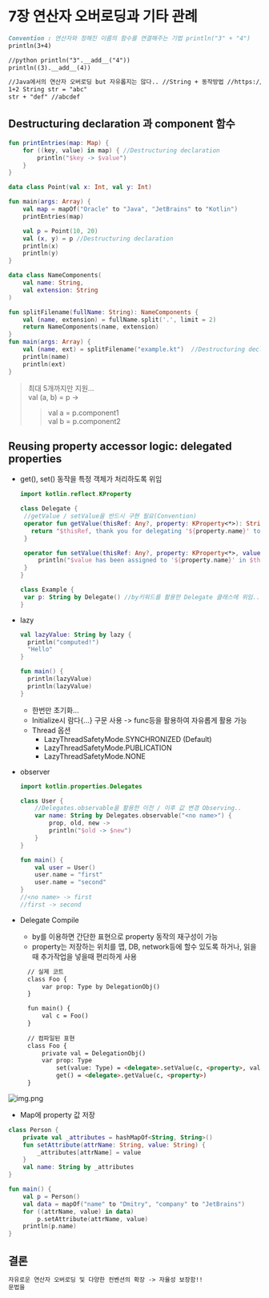 # 7장 연산자 오버로딩과 기타 관례

```markdown
Convention : 연산자와 정해진 이름의 함수를 연결해주는 기법 println("3" + "4")
println(3+4)

//python println("3".__add__("4"))
println((3).__add__(4))

//Java에서의 연산자 오버로딩 but 자유롭지는 않다.. //String + 동작방법 //https://jinseongsoft.tistory.com/369
1+2 String str = "abc"
str + "def" //abcdef
```

## Destructuring declaration 과 component 함수

```kotlin
fun printEntries(map: Map) {
    for ((key, value) in map) { //Destructuring declaration
        println("$key -> $value")
    }
}

data class Point(val x: Int, val y: Int)

fun main(args: Array) {
    val map = mapOf("Oracle" to "Java", "JetBrains" to "Kotlin")
    printEntries(map)

    val p = Point(10, 20)
    val (x, y) = p //Destructuring declaration
    println(x)
    println(y)
}

data class NameComponents(
    val name: String,
    val extension: String
)

fun splitFilename(fullName: String): NameComponents {
    val (name, extension) = fullName.split('.', limit = 2)
    return NameComponents(name, extension)
}
fun main(args: Array) {
    val (name, ext) = splitFilename("example.kt")  //Destructuring declaration
    println(name)
    println(ext)
}
```

> 최대 5개까지만 지원...<br>
> val (a, b) = p ->
> > val a = p.component1<br>
> > val b = p.component2

## Reusing property accessor logic: delegated properties

- get(), set() 동작을 특정 객체가 처리하도록 위임
   ```kotlin
   import kotlin.reflect.KProperty

  class Delegate {
    //getValue / setValue을 반드시 구현 필요(Convention)
    operator fun getValue(thisRef: Any?, property: KProperty<*>): String {
      return "$thisRef, thank you for delegating '${property.name}' to me!"
    }

    operator fun setValue(thisRef: Any?, property: KProperty<*>, value: String) {
        println("$value has been assigned to '${property.name}' in $thisRef.")
    }
  }
  
  class Example {
    var p: String by Delegate() //by키워드를 활용한 Delegate 클래스에 위임..
  }
   ```

- lazy
  ```kotlin
  val lazyValue: String by lazy {
    println("computed!")
    "Hello"
  }
  
  fun main() {
    println(lazyValue)
    println(lazyValue)
  }
  ```
    - 한번만 초기화...
    - Initialize시 람다{...} 구문 사용 -> func등을 활용하여 자유롭게 활용 가능
    - Thread 옵션
        - LazyThreadSafetyMode.SYNCHRONIZED (Default)
        - LazyThreadSafetyMode.PUBLICATION
        - LazyThreadSafetyMode.NONE

- observer
    ```kotlin
    import kotlin.properties.Delegates
    
    class User {
        //Delegates.observable을 활용한 이전 / 이후 값 변경 Observing..
        var name: String by Delegates.observable("<no name>") {
            prop, old, new ->
            println("$old -> $new")
        }
    }
    
    fun main() {
        val user = User()
        user.name = "first"
        user.name = "second"
    }
    //<no name> -> first
    //first -> second
    ```

- Delegate Compile
    - by를 이용하면 간단한 표현으로 property 동작의 재구성이 가능
    - property는 저장하는 위치를 맵, DB, network등에 할수 있도록 하거나, 읽을때 추가작업을 넣을때 편리하게 사용
  ```markdown
    // 실제 코트 
    class Foo { 
        var prop: Type by DelegationObj() 
    } 
  
    fun main() { 
        val c = Foo() 
    } 
    
    // 컴파일된 표현 
    class Foo { 
        private val = DelegationObj() 
        var prop: Type 
            set(value: Type) = <delegate>.setValue(c, <property>, value) //KProperty
            get() = <delegate>.getValue(c, <property>) 
    }

![img.png](img.png)

- Map에 property 값 저장

```kotlin
class Person {
    private val _attributes = hashMapOf<String, String>()
    fun setAttribute(attrName: String, value: String) {
        _attributes[attrName] = value
    }
    val name: String by _attributes
}

fun main() {
    val p = Person()
    val data = mapOf("name" to "Dmitry", "company" to "JetBrains")
    for ((attrName, value) in data)
        p.setAttribute(attrName, value)
    println(p.name)
}
```

## 결론

```markdown
자유로운 연산자 오버로딩 및 다양한 컨벤션의 확장 -> 자율성 보장함!!
문법을 
```
